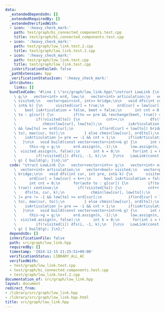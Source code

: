 ```yaml
---
data:
  _extendedDependsOn: []
  _extendedRequiredBy: []
  _extendedVerifiedWith:
  - icon: ':heavy_check_mark:'
    path: test/graph/bi_connected_components.test.cpp
    title: test/graph/bi_connected_components.test.cpp
  - icon: ':heavy_check_mark:'
    path: test/graph/low_link.test.2.cpp
    title: test/graph/low_link.test.2.cpp
  - icon: ':heavy_check_mark:'
    path: test/graph/low_link.test.cpp
    title: test/graph/low_link.test.cpp
  _isVerificationFailed: false
  _pathExtension: hpp
  _verificationStatusIcon: ':heavy_check_mark:'
  attributes:
    links: []
  bundledCode: "#line 1 \"src/graph/low_link.hpp\"\nstruct LowLink {\n   vector<vector<int>>\
    \ g;\n   vector<int> ord, low;\n   vector<int> articulation;\n   vector<bool>\
    \ visited;\n   vector<pair<int, int>> bridge;\n\n   void dfs(int cur, int pre,\
    \ int& k) {\n      visited[cur] = true;\n      ord[cur] = low[cur] = k++;\n  \
    \    bool isArticulation = false, beet = false;\n      int cnt = 0;\n      for(auto\
    \ to : g[cur]) {\n         if(to == pre && !exchange(beet, true)) continue;\n\
    \         if(!visited[to]) {\n            cnt++;\n            dfs(to, cur, k);\n\
    \            chmin(low[cur], low[to]);\n            isArticulation |= pre != -1\
    \ && low[to] >= ord[cur];\n            if(ord[cur] < low[to]) bridge.emplace_back(min(cur,\
    \ to), max(cur, to));\n         } else chmin(low[cur], ord[to]);\n      }\n  \
    \    isArticulation |= pre == -1 && cnt > 1;\n      if(isArticulation) articulation.push_back(cur);\n\
    \   }\n\n   void build(const vector<vector<int>>& g) {\n      int n = g.size();\n\
    \      this->g = g;\n      ord.assign(n, -1);\n      low.assign(n, -1);\n    \
    \  visited.assign(n, false);\n      int k = 0;\n      for(int i = 0; i < n; i++)\n\
    \         if(!visited[i]) dfs(i, -1, k);\n   }\n\n   LowLink(const vector<vector<int>>&\
    \ g) { build(g); }\n};\n"
  code: "struct LowLink {\n   vector<vector<int>> g;\n   vector<int> ord, low;\n \
    \  vector<int> articulation;\n   vector<bool> visited;\n   vector<pair<int, int>>\
    \ bridge;\n\n   void dfs(int cur, int pre, int& k) {\n      visited[cur] = true;\n\
    \      ord[cur] = low[cur] = k++;\n      bool isArticulation = false, beet = false;\n\
    \      int cnt = 0;\n      for(auto to : g[cur]) {\n         if(to == pre && !exchange(beet,\
    \ true)) continue;\n         if(!visited[to]) {\n            cnt++;\n        \
    \    dfs(to, cur, k);\n            chmin(low[cur], low[to]);\n            isArticulation\
    \ |= pre != -1 && low[to] >= ord[cur];\n            if(ord[cur] < low[to]) bridge.emplace_back(min(cur,\
    \ to), max(cur, to));\n         } else chmin(low[cur], ord[to]);\n      }\n  \
    \    isArticulation |= pre == -1 && cnt > 1;\n      if(isArticulation) articulation.push_back(cur);\n\
    \   }\n\n   void build(const vector<vector<int>>& g) {\n      int n = g.size();\n\
    \      this->g = g;\n      ord.assign(n, -1);\n      low.assign(n, -1);\n    \
    \  visited.assign(n, false);\n      int k = 0;\n      for(int i = 0; i < n; i++)\n\
    \         if(!visited[i]) dfs(i, -1, k);\n   }\n\n   LowLink(const vector<vector<int>>&\
    \ g) { build(g); }\n};"
  dependsOn: []
  isVerificationFile: false
  path: src/graph/low_link.hpp
  requiredBy: []
  timestamp: '2024-12-15 21:25:51+09:00'
  verificationStatus: LIBRARY_ALL_AC
  verifiedWith:
  - test/graph/low_link.test.cpp
  - test/graph/bi_connected_components.test.cpp
  - test/graph/low_link.test.2.cpp
documentation_of: src/graph/low_link.hpp
layout: document
redirect_from:
- /library/src/graph/low_link.hpp
- /library/src/graph/low_link.hpp.html
title: src/graph/low_link.hpp
---
```

